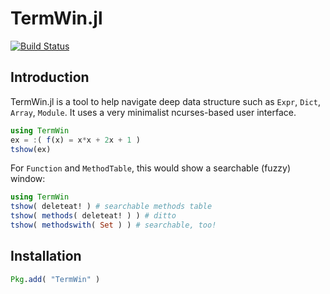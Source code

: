 # TermWin.jl

[![Build Status](https://travis-ci.org/tonyhffong/TermWin.jl.svg?branch=master)](https://travis-ci.org/tonyhffong/TermWin.jl)

## Introduction

TermWin.jl is a tool to help navigate deep data structure such as `Expr`, `Dict`, `Array`, `Module`. It uses a very
minimalist ncurses-based user interface.
```julia
using TermWin
ex = :( f(x) = x*x + 2x + 1 )
tshow(ex)
```

For `Function` and `MethodTable`, this would show a searchable (fuzzy) window:
```julia
using TermWin
tshow( deleteat! ) # searchable methods table
tshow( methods( deleteat! ) ) # ditto
tshow( methodswith( Set ) ) # searchable, too!
```

## Installation
```julia
Pkg.add( "TermWin" )
```

